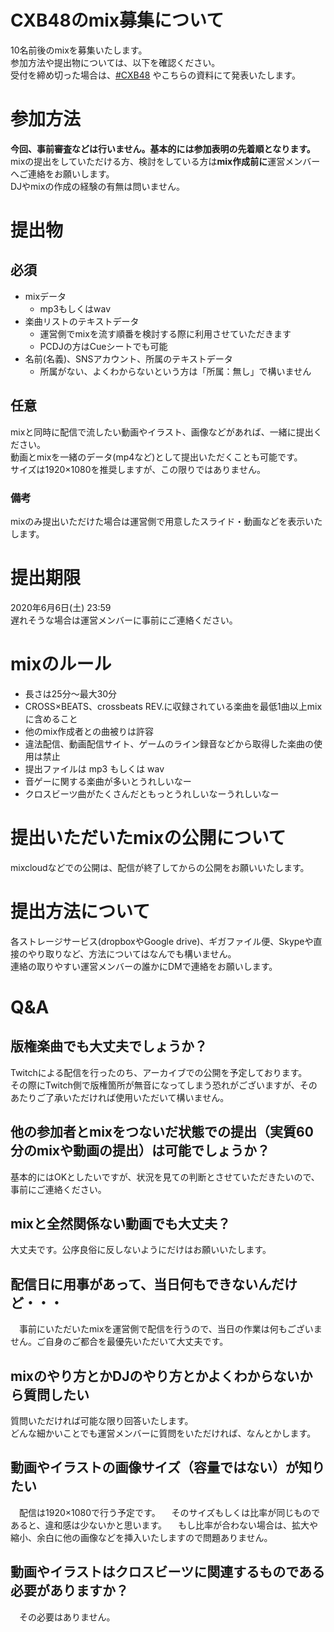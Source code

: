 # CXB48のmix募集について
10名前後のmixを募集いたします。  
参加方法や提出物については、以下を確認ください。  
受付を締め切った場合は、[#CXB48](https://twitter.com/search?q=%23CXB48) やこちらの資料にて発表いたします。

# 参加方法
**今回、事前審査などは行いません。基本的には参加表明の先着順となります。**  
mixの提出をしていただける方、検討をしている方は**mix作成前に**運営メンバーへご連絡をお願いします。  
DJやmixの作成の経験の有無は問いません。

# 提出物
## 必須
- mixデータ
    - mp3もしくはwav
- 楽曲リストのテキストデータ
    - 運営側でmixを流す順番を検討する際に利用させていただきます
    - PCDJの方はCueシートでも可能
- 名前(名義)、SNSアカウント、所属のテキストデータ
    - 所属がない、よくわからないという方は「所属：無し」で構いません
## 任意
mixと同時に配信で流したい動画やイラスト、画像などがあれば、一緒に提出ください。  
動画とmixを一緒のデータ(mp4など)として提出いただくことも可能です。  
サイズは1920×1080を推奨しますが、この限りではありません。

### 備考
mixのみ提出いただけた場合は運営側で用意したスライド・動画などを表示いたします。

# 提出期限
2020年6月6日(土) 23:59  
遅れそうな場合は運営メンバーに事前にご連絡ください。

# mixのルール
- 長さは25分～最大30分
- CROSS×BEATS、crossbeats REV.に収録されている楽曲を最低1曲以上mixに含めること
- 他のmix作成者との曲被りは許容
- 違法配信、動画配信サイト、ゲームのライン録音などから取得した楽曲の使用は禁止
- 提出ファイルは mp3 もしくは wav
- 音ゲーに関する楽曲が多いとうれしいなー
- クロスビーツ曲がたくさんだともっとうれしいなーうれしいなー

# 提出いただいたmixの公開について
mixcloudなどでの公開は、配信が終了してからの公開をお願いいたします。

# 提出方法について
各ストレージサービス(dropboxやGoogle drive)、ギガファイル便、Skypeや直接のやり取りなど、方法についてはなんでも構いません。  
連絡の取りやすい運営メンバーの誰かにDMで連絡をお願いします。

# Q&A

## 版権楽曲でも大丈夫でしょうか？
Twitchによる配信を行ったのち、アーカイブでの公開を予定しております。  
その際にTwitch側で版権箇所が無音になってしまう恐れがございますが、そのあたりご了承いただければ使用いただいて構いません。

## 他の参加者とmixをつないだ状態での提出（実質60分のmixや動画の提出）は可能でしょうか？
基本的にはOKとしたいですが、状況を見ての判断とさせていただきたいので、事前にご連絡ください。

## mixと全然関係ない動画でも大丈夫？
大丈夫です。公序良俗に反しないようにだけはお願いいたします。

## 配信日に用事があって、当日何もできないんだけど・・・
　事前にいただいたmixを運営側で配信を行うので、当日の作業は何もございません。ご自身のご都合を最優先いただいて大丈夫です。

## mixのやり方とかDJのやり方とかよくわからないから質問したい
質問いただければ可能な限り回答いたします。  
どんな細かいことでも運営メンバーに質問をいただければ、なんとかします。

## 動画やイラストの画像サイズ（容量ではない）が知りたい
　配信は1920×1080で行う予定です。
　そのサイズもしくは比率が同じものであると、違和感は少ないかと思います。
　もし比率が合わない場合は、拡大や縮小、余白に他の画像などを挿入いたしますので問題ありません。

## 動画やイラストはクロスビーツに関連するものである必要がありますか？
　その必要はありません。
